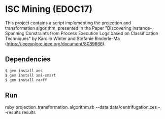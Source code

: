 # ISC Mining (EDOC17)
This project contains a script implementing the projection and transformation algorithm, presented in the Paper "Discovering Instance-Spanning Constraints from Process Execution Logs based on Classification Techniques" by Karolin Winter and Stefanie Rinderle-Ma (https://ieeexplore.ieee.org/document/8089866).

## Dependencies
```sh
$ gem install xes
$ gem install xml-smart
$ gem install rarff
```

## Run
ruby projection_transformation_algorithm.rb --data data/centrifugation.xes --results results
